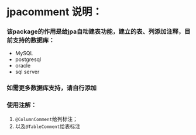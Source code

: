 # **jpacomment 说明：** 

### 该package的作用是给jpa自动建表功能，建立的表、列添加注释，目前支持的数据库：
* MySQL
* postgresql
* oracle
* sql server 
### 如需更多数据库支持，请自行添加 

### 使用注解：
1. `@ColumnComment`给列标注；
2. 以及`@TableComment`给表标注



